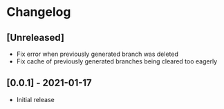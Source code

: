 # Changelog

## [Unreleased]
- Fix error when previously generated branch was deleted
- Fix cache of previously generated branches being cleared too eagerly

## [0.0.1] - 2021-01-17
- Initial release
